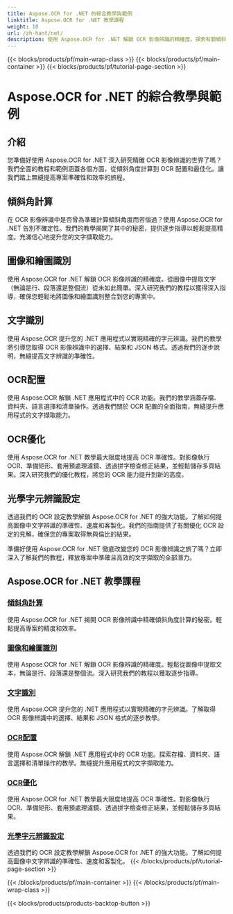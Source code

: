 ```yaml
---
title: Aspose.OCR for .NET 的綜合教學與範例
linktitle: Aspose.OCR for .NET 教學課程
weight: 10
url: /zh-hant/net/
description: 使用 Aspose.OCR for .NET 解鎖 OCR 影像辨識的精確度。探索有關傾斜角度計算、文字辨識、OCR 配置和最佳化的教學課程。
---
```


{{< blocks/products/pf/main-wrap-class >}}
{{< blocks/products/pf/main-container >}}
{{< blocks/products/pf/tutorial-page-section >}}

# Aspose.OCR for .NET 的綜合教學與範例


## 介紹

您準備好使用 Aspose.OCR for .NET 深入研究精確 OCR 影像辨識的世界了嗎？我們全面的教程和範例涵蓋各個方面，從傾斜角度計算到 OCR 配置和最佳化。讓我們踏上無縫提高專案準確性和效率的旅程。

## 傾斜角計算

在 OCR 影像辨識中是否曾為準確計算傾斜角度而苦惱過？使用 Aspose.OCR for .NET 告別不確定性。我們的教學揭開了其中的秘密，提供逐步指導以輕鬆提高精度。充滿信心地提升您的文字擷取能力。

## 圖像和繪圖識別

使用 Aspose.OCR for .NET 解鎖 OCR 影像辨識的精確度。從圖像中提取文字（無論是行、段落還是整個流）從未如此簡單。深入研究我們的教程以獲得深入指導，確保您輕鬆地將圖像和繪圖識別整合到您的專案中。

## 文字識別

使用 Aspose.OCR 提升您的 .NET 應用程式以實現精確的字元辨識。我們的教學將引導您取得 OCR 影像辨識中的選擇、結果和 JSON 格式。透過我們的逐步說明，無縫提高文字辨識的準確性。

## OCR配置

使用 Aspose.OCR 解鎖 .NET 應用程式中的 OCR 功能。我們的教學涵蓋存檔、資料夾、語言選擇和清單操作。透過我們關於 OCR 配置的全面指南，無縫提升應用程式的文字擷取能力。

## OCR優化

使用 Aspose.OCR for .NET 教學最大限度地提高 OCR 準確性。對影像執行 OCR、準備矩形、套用預處理濾鏡、透過拼字檢查修正結果，並輕鬆儲存多頁結果。深入研究我們的優化教程，將您的 OCR 能力提升到新的高度。

## 光學字元辨識設定

透過我們的 OCR 設定教學解鎖 Aspose.OCR for .NET 的強大功能。了解如何提高圖像中文字辨識的準確性、速度和客製化。我們的指南提供了有關優化 OCR 設定的見解，確保您的專案取得無與倫比的結果。

準備好使用 Aspose.OCR for .NET 徹底改變您的 OCR 影像辨識之旅了嗎？立即深入了解我們的教程，釋放專案中準確且高效的文字擷取的全部潛力。

## Aspose.OCR for .NET 教學課程
### [傾斜角計算](./skew-angle-calculation/)
使用 Aspose.OCR for .NET 揭開 OCR 影像辨識中精確傾斜角度計算的秘密。輕鬆提高專案的精度和效率。
### [圖像和繪圖識別](./image-and-drawing-recognition/)
使用 Aspose.OCR for .NET 解鎖 OCR 影像辨識的精確度。輕鬆從圖像中提取文本，無論是行、段落還是整個流。深入研究我們的教程以獲取逐步指導。
### [文字識別](./text-recognition/)
使用 Aspose.OCR 提升您的 .NET 應用程式以實現精確的字元辨識。了解取得 OCR 影像辨識中的選擇、結果和 JSON 格式的逐步教學。
### [OCR配置](./ocr-configuration/)
使用 Aspose.OCR 解鎖 .NET 應用程式中的 OCR 功能。探索存檔、資料夾、語言選擇和清單操作的教學。無縫提升應用程式的文字擷取能力。
### [OCR優化](./ocr-optimization/)
使用 Aspose.OCR for .NET 教學最大限度地提高 OCR 準確性。對影像執行 OCR、準備矩形、套用預處理濾鏡、透過拼字檢查修正結果，並輕鬆儲存多頁結果。
### [光學字元辨識設定](./ocr-settings/)
透過我們的 OCR 設定教學解鎖 Aspose.OCR for .NET 的強大功能。了解如何提高圖像中文字辨識的準確性、速度和客製化。
{{< /blocks/products/pf/tutorial-page-section >}}

{{< /blocks/products/pf/main-container >}}
{{< /blocks/products/pf/main-wrap-class >}}

{{< blocks/products/products-backtop-button >}}
